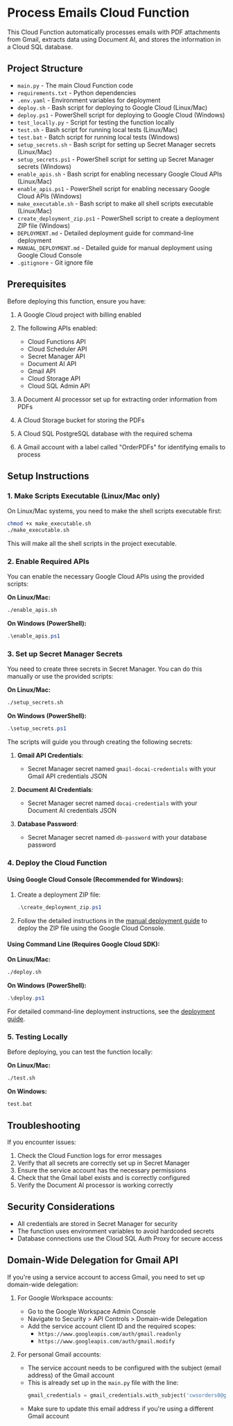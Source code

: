 # Process Emails Cloud Function

This Cloud Function automatically processes emails with PDF attachments from Gmail, extracts data using Document AI, and stores the information in a Cloud SQL database.

## Project Structure

- `main.py` - The main Cloud Function code
- `requirements.txt` - Python dependencies
- `.env.yaml` - Environment variables for deployment
- `deploy.sh` - Bash script for deploying to Google Cloud (Linux/Mac)
- `deploy.ps1` - PowerShell script for deploying to Google Cloud (Windows)
- `test_locally.py` - Script for testing the function locally
- `test.sh` - Bash script for running local tests (Linux/Mac)
- `test.bat` - Batch script for running local tests (Windows)
- `setup_secrets.sh` - Bash script for setting up Secret Manager secrets (Linux/Mac)
- `setup_secrets.ps1` - PowerShell script for setting up Secret Manager secrets (Windows)
- `enable_apis.sh` - Bash script for enabling necessary Google Cloud APIs (Linux/Mac)
- `enable_apis.ps1` - PowerShell script for enabling necessary Google Cloud APIs (Windows)
- `make_executable.sh` - Bash script to make all shell scripts executable (Linux/Mac)
- `create_deployment_zip.ps1` - PowerShell script to create a deployment ZIP file (Windows)
- `DEPLOYMENT.md` - Detailed deployment guide for command-line deployment
- `MANUAL_DEPLOYMENT.md` - Detailed guide for manual deployment using Google Cloud Console
- `.gitignore` - Git ignore file

## Prerequisites

Before deploying this function, ensure you have:

1. A Google Cloud project with billing enabled
2. The following APIs enabled:
   - Cloud Functions API
   - Cloud Scheduler API
   - Secret Manager API
   - Document AI API
   - Gmail API
   - Cloud Storage API
   - Cloud SQL Admin API

3. A Document AI processor set up for extracting order information from PDFs
4. A Cloud Storage bucket for storing the PDFs
5. A Cloud SQL PostgreSQL database with the required schema
6. A Gmail account with a label called "OrderPDFs" for identifying emails to process

## Setup Instructions

### 1. Make Scripts Executable (Linux/Mac only)

On Linux/Mac systems, you need to make the shell scripts executable first:

```bash
chmod +x make_executable.sh
./make_executable.sh
```

This will make all the shell scripts in the project executable.

### 2. Enable Required APIs

You can enable the necessary Google Cloud APIs using the provided scripts:

**On Linux/Mac:**
```bash
./enable_apis.sh
```

**On Windows (PowerShell):**
```powershell
.\enable_apis.ps1
```

### 3. Set up Secret Manager Secrets

You need to create three secrets in Secret Manager. You can do this manually or use the provided scripts:

**On Linux/Mac:**
```bash
./setup_secrets.sh
```

**On Windows (PowerShell):**
```powershell
.\setup_secrets.ps1
```

The scripts will guide you through creating the following secrets:

1. **Gmail API Credentials**:
   - Secret Manager secret named `gmail-docai-credentials` with your Gmail API credentials JSON

2. **Document AI Credentials**:
   - Secret Manager secret named `docai-credentials` with your Document AI credentials JSON

3. **Database Password**:
   - Secret Manager secret named `db-password` with your database password

### 4. Deploy the Cloud Function

#### Using Google Cloud Console (Recommended for Windows):

1. Create a deployment ZIP file:
   ```powershell
   .\create_deployment_zip.ps1
   ```

2. Follow the detailed instructions in the [manual deployment guide](./MANUAL_DEPLOYMENT.md) to deploy the ZIP file using the Google Cloud Console.

#### Using Command Line (Requires Google Cloud SDK):

**On Linux/Mac:**
```bash
./deploy.sh
```

**On Windows (PowerShell):**
```powershell
.\deploy.ps1
```

For detailed command-line deployment instructions, see the [deployment guide](./DEPLOYMENT.md).

### 5. Testing Locally

Before deploying, you can test the function locally:

**On Linux/Mac:**
```bash
./test.sh
```

**On Windows:**
```
test.bat
```

## Troubleshooting

If you encounter issues:

1. Check the Cloud Function logs for error messages
2. Verify that all secrets are correctly set up in Secret Manager
3. Ensure the service account has the necessary permissions
4. Check that the Gmail label exists and is correctly configured
5. Verify the Document AI processor is working correctly

## Security Considerations

- All credentials are stored in Secret Manager for security
- The function uses environment variables to avoid hardcoded secrets
- Database connections use the Cloud SQL Auth Proxy for secure access

## Domain-Wide Delegation for Gmail API

If you're using a service account to access Gmail, you need to set up domain-wide delegation:

1. For Google Workspace accounts:
   - Go to the Google Workspace Admin Console
   - Navigate to Security > API Controls > Domain-wide Delegation
   - Add the service account client ID and the required scopes:
     - `https://www.googleapis.com/auth/gmail.readonly`
     - `https://www.googleapis.com/auth/gmail.modify`

2. For personal Gmail accounts:
   - The service account needs to be configured with the subject (email address) of the Gmail account
   - This is already set up in the `main.py` file with the line:
     ```python
     gmail_credentials = gmail_credentials.with_subject('cwsorders0@gmail.com')
     ```
   - Make sure to update this email address if you're using a different Gmail account
